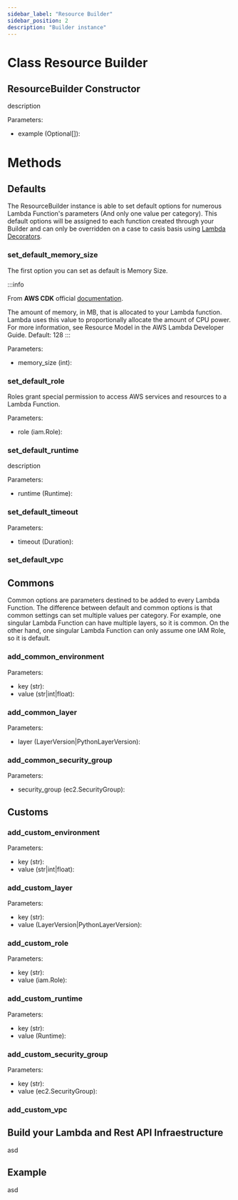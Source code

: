 ```yaml
---
sidebar_label: "Resource Builder"
sidebar_position: 2
description: "Builder instance"
---
```


# Class Resource Builder

## ResourceBuilder Constructor

description

Parameters:

- example (Optional[]):

# Methods

## Defaults

The ResourceBuilder instance is able to set default options for numerous Lambda Function's parameters (And only one value per category). This default options will be assigned to each function created through your Builder and can only be overridden on a case to casis basis using [Lambda Decorators](/docs/category/lambda-package).

### set_default_memory_size

The first option you can set as default is Memory Size.

:::info

From **AWS CDK** official [documentation](https://docs.aws.amazon.com/cdk/api/v2/docs/aws-cdk-lib.aws_lambda.Function.html).

The amount of memory, in MB, that is allocated to your Lambda function. Lambda uses this value to proportionally allocate the amount of CPU power. For more information, see Resource Model in the AWS Lambda Developer Guide. Default: 128
:::

Parameters:

- memory_size (int):

### set_default_role

Roles grant special permission to access AWS services and resources to a Lambda Function.

Parameters:

- role (iam.Role):

### set_default_runtime

description

Parameters:

- runtime (Runtime):

### set_default_timeout

Parameters:

- timeout (Duration):

### set_default_vpc

## Commons

Common options are parameters destined to be added to every Lambda Function. The difference between default and common options is that common settings can set multiple values per category. For example, one singular Lambda Function can have multiple layers, so it is common. On the other hand, one singular Lambda Function can only assume one IAM Role, so it is default.

### add_common_environment

Parameters:

- key (str):
- value (str|int|float):

### add_common_layer

Parameters:

- layer (LayerVersion|PythonLayerVersion):

### add_common_security_group

Parameters:

- security_group (ec2.SecurityGroup):

## Customs

### add_custom_environment

Parameters:

- key (str):
- value (str|int|float):

### add_custom_layer

Parameters:

- key (str):
- value (LayerVersion|PythonLayerVersion):

### add_custom_role

Parameters:

- key (str):
- value (iam.Role):

### add_custom_runtime

Parameters:

- key (str):
- value (Runtime):

### add_custom_security_group

Parameters:

- key (str):
- value (ec2.SecurityGroup):

### add_custom_vpc

## Build your Lambda and Rest API Infraestructure

asd

## Example

asd

